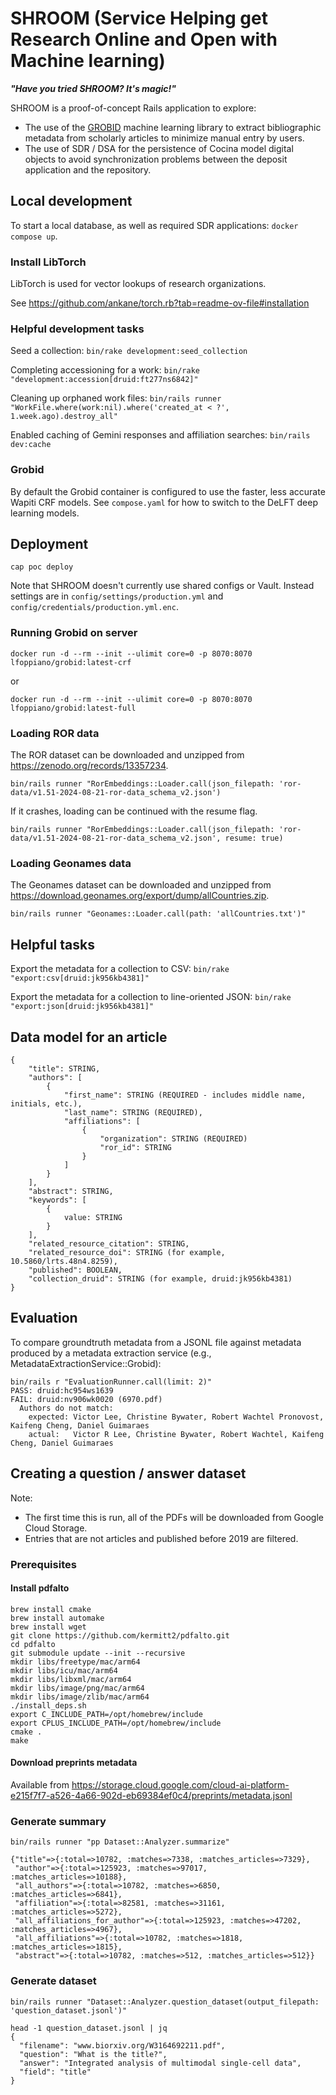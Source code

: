 # SHROOM (Service Helping get Research Online and Open with Machine learning)

***"Have you tried SHROOM? It's magic!"***

SHROOM is a proof-of-concept Rails application to explore:
* The use of the [GROBID](https://github.com/kermitt2/grobid) machine learning library to extract bibliographic metadata from scholarly articles to minimize manual entry by users.
* The use of SDR / DSA for the persistence of Cocina model digital objects to avoid synchronization problems between the deposit application and the repository.

## Local development
To start a local database, as well as required SDR applications: `docker compose up`.

### Install LibTorch
LibTorch is used for vector lookups of research organizations.

See https://github.com/ankane/torch.rb?tab=readme-ov-file#installation

### Helpful development tasks
Seed a collection: `bin/rake development:seed_collection`

Completing accessioning for a work: `bin/rake "development:accession[druid:ft277ns6842]"`

Cleaning up orphaned work files: `bin/rails runner "WorkFile.where(work:nil).where('created_at < ?', 1.week.ago).destroy_all"`

Enabled caching of Gemini responses and affiliation searches: `bin/rails dev:cache`

### Grobid
By default the Grobid container is configured to use the faster, less accurate Wapiti CRF models. See `compose.yaml` for how to switch to the DeLFT deep learning models.

## Deployment
```
cap poc deploy
```

Note that SHROOM doesn't currently use shared configs or Vault. Instead settings are in `config/settings/production.yml` and `config/credentials/production.yml.enc`.

### Running Grobid on server
```
docker run -d --rm --init --ulimit core=0 -p 8070:8070 lfoppiano/grobid:latest-crf
```
or
```
docker run -d --rm --init --ulimit core=0 -p 8070:8070 lfoppiano/grobid:latest-full
```

### Loading ROR data
The ROR dataset can be downloaded and unzipped from https://zenodo.org/records/13357234.

```
bin/rails runner "RorEmbeddings::Loader.call(json_filepath: 'ror-data/v1.51-2024-08-21-ror-data_schema_v2.json')
```

If it crashes, loading can be continued with the resume flag.
```
bin/rails runner "RorEmbeddings::Loader.call(json_filepath: 'ror-data/v1.51-2024-08-21-ror-data_schema_v2.json', resume: true)
```

### Loading Geonames data
The Geonames dataset can be downloaded and unzipped from https://download.geonames.org/export/dump/allCountries.zip.

```
bin/rails runner "Geonames::Loader.call(path: 'allCountries.txt')"
```

## Helpful tasks
Export the metadata for a collection to CSV: `bin/rake "export:csv[druid:jk956kb4381]"`

Export the metadata for a collection to line-oriented JSON: `bin/rake "export:json[druid:jk956kb4381]"`

## Data model for an article
```
{
    "title": STRING,
    "authors": [
        {
            "first_name": STRING (REQUIRED - includes middle name, initials, etc.),
            "last_name": STRING (REQUIRED),
            "affiliations": [
                {
                    "organization": STRING (REQUIRED)
                    "ror_id": STRING
                }
            ]
        }
    ],
    "abstract": STRING,
    "keywords": [
        {
            value: STRING
        }
    ],
    "related_resource_citation": STRING,
    "related_resource_doi": STRING (for example, 10.5860/lrts.48n4.8259),
    "published": BOOLEAN,
    "collection_druid": STRING (for example, druid:jk956kb4381)
}
```

## Evaluation
To compare groundtruth metadata from a JSONL file against metadata produced by a metadata extraction service (e.g., MetadataExtractionService::Grobid):
```
bin/rails r "EvaluationRunner.call(limit: 2)"
PASS: druid:hc954ws1639
FAIL: druid:nv906wk0020 (6970.pdf)
  Authors do not match:
    expected: Victor Lee, Christine Bywater, Robert Wachtel Pronovost, Kaifeng Cheng, Daniel Guimaraes
    actual:   Victor R Lee, Christine Bywater, Robert Wachtel, Kaifeng Cheng, Daniel Guimaraes
```

## Creating a question / answer dataset
Note:
* The first time this is run, all of the PDFs will be downloaded from Google Cloud Storage.
* Entries that are not articles and published before 2019 are filtered.

### Prerequisites
#### Install pdfalto
```
brew install cmake
brew install automake
brew install wget
git clone https://github.com/kermitt2/pdfalto.git
cd pdfalto
git submodule update --init --recursive
mkdir libs/freetype/mac/arm64
mkdir libs/icu/mac/arm64
mkdir libs/libxml/mac/arm64
mkdir libs/image/png/mac/arm64
mkdir libs/image/zlib/mac/arm64
./install_deps.sh
export C_INCLUDE_PATH=/opt/homebrew/include
export CPLUS_INCLUDE_PATH=/opt/homebrew/include
cmake .
make
```

#### Download preprints metadata
Available from https://storage.cloud.google.com/cloud-ai-platform-e215f7f7-a526-4a66-902d-eb69384ef0c4/preprints/metadata.jsonl

### Generate summary
```
bin/rails runner "pp Dataset::Analyzer.summarize"

{"title"=>{:total=>10782, :matches=>7338, :matches_articles=>7329},
 "author"=>{:total=>125923, :matches=>97017, :matches_articles=>10188},
 "all_authors"=>{:total=>10782, :matches=>6850, :matches_articles=>6841},
 "affiliation"=>{:total=>82581, :matches=>31161, :matches_articles=>5272},
 "all_affiliations_for_author"=>{:total=>125923, :matches=>47202, :matches_articles=>4967},
 "all_affiliations"=>{:total=>10782, :matches=>1818, :matches_articles=>1815},
 "abstract"=>{:total=>10782, :matches=>512, :matches_articles=>512}}
```

### Generate dataset
```
bin/rails runner "Dataset::Analyzer.question_dataset(output_filepath: 'question_dataset.jsonl')"

head -1 question_dataset.jsonl | jq
{
  "filename": "www.biorxiv.org/W3164692211.pdf",
  "question": "What is the title?",
  "answer": "Integrated analysis of multimodal single-cell data",
  "field": "title"
}
```